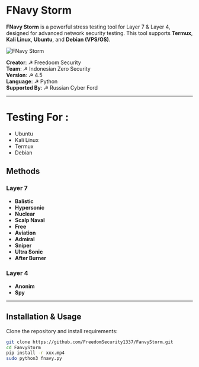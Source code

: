 # FNavy Storm

**FNavy Storm** is a powerful stress testing tool for Layer 7 & Layer 4, designed for advanced network security testing. This tool supports **Termux**, **Kali Linux**, **Ubuntu**, and **Debian (VPS/OS)**.

![FNavy Storm](https://github.com/FreedomSecurity1337/FanvyStorm/blob/main/quality_restoration_20241122010638679.png)

**Creator**: ☭ Freedoom Security  
**Team**: ☭ Indonesian Zero Security  
**Version**: ☭ 4.5  
**Language**: ☭ Python  
**Supported By**: ☭ Russian Cyber Ford  

---
# Testing For :
- Ubuntu
- Kali Linux
- Termux
- Debian

## Methods  

### Layer 7  
- **Balistic**  
- **Hypersonic**  
- **Nuclear**  
- **Scalp Naval**  
- **Free**  
- **Aviation**  
- **Admiral**  
- **Sniper**  
- **Ultra Sonic**  
- **After Burner**

### Layer 4  
- **Anonim**  
- **Spy**

---

## Installation & Usage  
Clone the repository and install requirements:  
```bash
git clone https://github.com/FreedomSecurity1337/FanvyStorm.git
cd FanvyStorm
pip install -r xxx.mp4
sudo python3 fnavy.py
